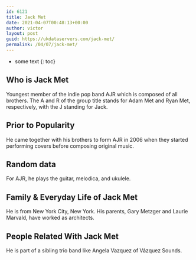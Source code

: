 ```yaml
---
id: 6121
title: Jack Met
date: 2021-04-07T00:48:13+00:00
author: victor
layout: post
guid: https://ukdataservers.com/jack-met/
permalink: /04/07/jack-met/
---
```


* some text
{: toc}


## Who is Jack Met



Youngest member of the indie pop band AJR which is composed of all brothers. The A and R of the group title stands for Adam Met and Ryan Met, respectively, with the J standing for Jack. 

                
                
                
## Prior to Popularity



He came together with his brothers to form AJR in 2006 when they started performing covers before composing original music. 

                
                
                
## Random data



For AJR, he plays the guitar, melodica, and ukulele. 

                
                
                
## Family & Everyday Life of Jack Met



He is from New York City, New York. His parents, Gary Metzger and Laurie Marvald, have worked as architects.

                
                
                
## People Related With Jack Met



He is part of a sibling trio band like Angela Vazquez of Vázquez Sounds. 

                
              
            
          
          
          